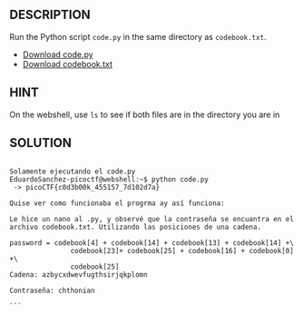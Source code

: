 ## DESCRIPTION

Run the Python script `code.py` in the same directory as `codebook.txt`.

- [Download code.py](https://artifacts.picoctf.net/c/2/code.py)
- [Download codebook.txt](https://artifacts.picoctf.net/c/2/codebook.txt)

## HINT
On the webshell, use `ls` to see if both files are in the directory you are in

## SOLUTION


````

Solamente ejecutando el code.py
EduardoSanchez-picoctf@webshell:~$ python code.py
 -> picoCTF{c0d3b00k_455157_7d102d7a}

Quise ver como funcionaba el progrma ay así funciona: 

Le hice un nano al .py, y observé que la contraseña se encuantra en el archivo codebook.txt. Utilizando las posiciones de una cadena. 

password = codebook[4] + codebook[14] + codebook[13] + codebook[14] +\
               codebook[23]+ codebook[25] + codebook[16] + codebook[0]  +\
               codebook[25]
Cadena: azbycxdwevfugthsirjqkplomn

Contraseña: chthonian

```